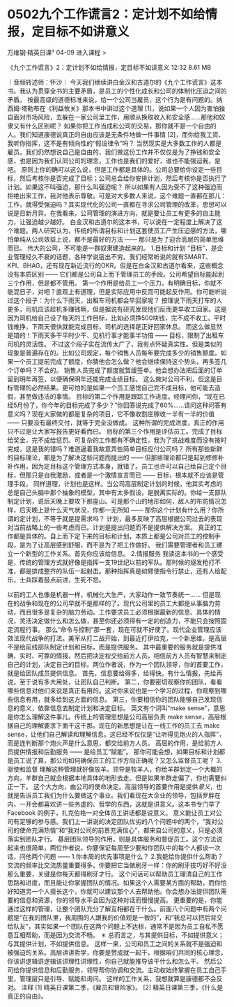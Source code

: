 # 0502九个工作谎言2：定计划不如给情报，定目标不如讲意义
万维钢·精英日课³
04-09
进入课程 >

《九个工作谎言》2：定计划不如给情报，定目标不如讲意义
12:32 8.61 MB

｜音频转述师：怀沙｜
今天我们继续讲白金汉和古道尔的《九个工作谎言》这本书。我认为贯穿全书的主要矛盾，是员工的个性化成长和公司的体制化压迫之间的矛盾。
按最高级的道德标准来说，给一个公司当雇员，这个行为是有问题的。纳西姆·塔勒布在《利益攸关》那本书中讲过这个道理 [1]，说如果一个人因为害怕独自面对市场风险，去躲在一家公司里工作，用顺从换取收入和安全感……那他和奴隶又有什么区别呢？
如果你把工作当成和公司的交易，那你就不是一个自由的人。我们知道康德说真正的自由应该是无条件地做一件事情 [2]，而你给我工资、我听你指挥，这不是有倾向性的“假设律令”吗？
当然现实是大多数工作的人都是雇员。我们仍然想说自己是自由的，我们做这份工作并不仅仅是为了挣钱和安全感，也是因为我们认同公司的理念，工作也是我们的爱好，谁也不能强迫我，是吧。
原则上你的确可以这么说，但是工作都是具体的。公司总要给你设定一些目标，然后考核你是否完成了目标；公司总会给你安排计划，然后考核你是否执行了计划。如果这不叫强迫，那什么叫强迫呢？
所以如果有人因为受不了这种强迫而拒绝出来工作，我对他表示尊敬。可是对大多数人来说，这个难题一直都在那儿：工作，就得受强迫吗？其实现代化的公司一直都在寻求公司管理的改革，思想可以说是日新月异。在我看来，公司管理的演进方向，就是要让员工有更多的自主能力，让强迫越少越好。
白金汉和古道尔的这本书，可以说在一定程度上解决了这个难题。两人研究认为，传统的所谓目标和计划这套使员工产生压迫感的方法，哪怕单纯从公司效益上说，都不是最好的方法 —— 那只是为了迎合高层的简单思维而已。
伟大的公司，不可能是一群奴隶建造起来的。
1.目标和计划
“目标”，是企业管理经久不衰的话题，各种学说层出不穷。我们经常听说的就有SMART、KPI、BHAG，还有现在新近流行的OKR。但是在白金汉和古道尔看来，这些概念没有本质区别 —— 它们都是公司自上而下管理员工的手段。公司希望目标能起到三个作用，但是都不管用。
第一个作用是给员工一个压力。有明确目标，你就不能混日子，对吧？直观上有道理，但是实际应用中反而可能起反作用。你可能听说过这个段子：为什么下雨天，出租车司机都会早回家呢？
按理说下雨天打车的人更多，司机应该趁机多赚钱啊，但是据说有研究发现他们反而更早收工回家。这是因为司机给自己设了每天的工作目标，比如必须挣500块钱，完不成不收工。平时钱难挣，下雨天很快就能完成目标，司机的选择是正好回家休息。
而这么做显然是错的！下雨天多干平时少干、见机行事才能事半功倍 —— 目标，限制了出租车司机的灵活性。
不过这个段子实在流传太广了，我有点怀疑真实性。但是类似的现象是普遍存在的。比如公司规定，每个销售人员每年要完成多少的销售额度。如果一个员工提前完成了额度，你猜他会怎么做？他会继续保持这个势头，再多签几个订单吗？不会的。
销售人员完成了额度就暂缓签单。他会想办法把后面的订单留到明年再签，以便确保明年还能完成业绩目标。
这么做对公司不利，但这是目标管理的必然结果。更可怕的是如果一个员工感觉自己完不成目标，他可能去造假，甚至做违法的事情。
目标的第二个作用是跟踪工作进度。经理问你，“现在已经5月份了，你今年的目标完成了多少？”你回答说完成了60%……请问这种问答有意义吗？现在大家做的都是复杂的项目，它不像收割庄稼收一半有一半的价值 —— 只要没有最终交付，就等于完全没做成。
这种所谓的完成进度，真正的作用只不过是让大家写报告更好看而已。
目标的第三个作用是评估员工。完成了目标给奖金，完不成给惩罚。可复杂的工作都有不确定性，我为了挑战难度而没有按时完成，这是我的错吗？难道逼着我故意弄些简单目标应付公司吗？
所有那些新鲜的目标理论，都是为了解决这些问题而提出的 —— 但那些理论都只是起到修修补补作用，因为定目标这个管理方式本身，就错了。员工也许可以自己给自己定个目标，但那只是自我激励，或者是一个激情宣言而已 —— 目标，根本就不应该是管理手段。
同样道理，计划也是这样。当公司高层制定计划的时候，他其实考虑的总是自己头脑中那个抽象的模型，其中有太多假设，是脱离实际的。你给一支部队制定计划，说后天晚上要攻下那座山。可是那个山的地形如何，敌人的布防情况怎样，后天晚上是什么天气状况，你都一无所知 —— 那你这个计划有什么用？你所谓的定计划，不等于就是提需求吗？
计划，最多反映了高层根据公司过去的表现对当前战略上的一些考虑而已。计划是提出问题而不是提供解决方案。
真正的工作都是具体的。自上而下定下来的目标和计划，本质上都是公司对员工的控制手段，是为了让高层感到舒服，而不是为了把工作做好。
我们需要管理者和员工建立一个新型的工作关系。首先你应该给信息。
2.情报服务
我读这本书的一个感受是，传统的管理方式就好像是指挥一支19世纪以前的军队。那时候的燧发枪打不准，都是排成整齐的队伍一起射击。那种指挥真是如臂使指令行禁止，还有人给配乐，士兵踩着鼓点前进，生死不怨。

以前的工人也像是机器一样，机械化大生产，大家动作一致节奏统一……
但是现在的战争和现在的公司早就不是那样的了。现代公司里的员工大都是从事脑力劳动，而且很多是复杂的脑力劳动。工作要求员工必须根据最新的信息、具体的情况，灵活决定做什么和怎么做，甚至你还必须得有一定的创造力，不能只会按照固定流程行事。
那么“命令与控制”那一套，现在可就不好使了。现代企业管理应该效法现代战争的打法。美军从打二战开始，到最近打伊拉克，一个新思维，是高层不是给前线部队制定计划和目标，而是提供服务。
其中最重要的服务就是提供准确、实时、可靠的情报，然后把决定权交给前方人员，相信前方人员有智慧来制定自己的计划，决定自己的目标。两位作者说，作为一个团队领导，你的首要工作，就是给团队成员提供信息。
首先，信息要给得多，给得快。有什么情报，先给再说，至于说有多大用处，让团队自己判断。
第二，你要密切观察你的团队，看看哪些信息对他们来说是真正有用的。这对你来说也是一个学习的过程，你观察到哪些信息有用，就多给到这方面的信息。
第三，你要相信你的团队能够自己发现信息的意义，依靠信息去制定计划和决定目标。
英文有个词叫“make sense”，意思是你怎么理解这件事儿。传统上的管理思想是公司高层负责 make sense，高层根据自己的理解要求下面干这干那。现在的新思想是让在一线工作的员工去 make sense，让他们自己解读和理解信息。这已经不仅仅是“让听得见炮火的人指挥”，而是连判断那个炮火声是什么意思，都交给前方人员。
高层的作用，是给前方人员提供情报和后勤服务 —— 是给员工“赋能”。
那你可能会想，如果目标和计划都是员工说了算，那公司如何确保员工的工作方向正确呢？又怎么监督员工呢？
3.驱使和监督
理解这种管理就好像放羊。领导是牧羊人，你给羊群划定一个大概的方向，羊群自己就会根据本地具体的地形去走。但是如果羊群走偏了，你也需要纠正一下。
这个大方向，由公司的使命决定。高层领导的首要作用是提供*意义*，也就是告诉员工我们为什么要做这个事业。我们看现在大企业的领导，包括罗胖在内，一开会都喜欢讲一些务虚的、哲学的东西，这就是讲意义。这本书专门举了 Facebook 的例子，扎克伯格一对全体员工讲话都是说意义。
意义能让员工对公司有足够的参与感。我们上一讲说的决定团队优劣的八个问题中的两个，“我对公司的使命充满热情”和“我对公司的前景充满信心”，都来自公司的意义，只是必须落实到团队才行。
基层团队领导的作用，则是具体服务和督促员工。这个方法说起来也很简单，两位作者说，你要保证每周至少要和你团队中的每个人都谈一次话，问他两个问题 ——
1.你本周的优先事项是什么？
2.我能给你提供什么帮助？
交流的频率比交流质量重要得多。你要把它当做刷牙一样：你的刷牙技巧好不好没那么重要，关键是你每天都得刷牙才行。
这个问话可以帮助员工理清自己的工作思路和进度，而且能让你掌握团队的情况。如果这个人需要某方面的帮助，而你恰好知道另一个人擅长这个，你就可以建议那个人去帮助他。你会想办法提供团队需要的信息和资源，你的领导水平会因为这种对话而慢慢提高。
更重要的是，你能通过这样的管理，让整个团队充分了解互相都在干什么。前面八个问题中有两个问题是“在我的团队里，我周围的人跟我的价值观是一致的”，和“我总可以把后背交给队友”，其实如果一个团队在这两个问题上不达标，通常不是因为员工自私不愿意互相帮助，而是因为交流不畅。
＊
总而言之，与其提供目标，不如提供意义；与其提供计划，不如提供信息。
这样一来，公司和员工之间的关系就不是强迫和被强迫的关系。高层讲讲哲学，你要是赞成就一起干。根据咱们共同的核心理念，你该讲逻辑讲逻辑该讲理性讲理性，你自己就能推导该干什么和怎么干。
然后公司给你提供信息和后勤服务，领导帮你协调和交流。主动权始终掌握在员工自己手里，管理层只是引导、赋能和询问。
这样的工作关系，我想就算是康德都不会反对。
注释
[1] 精英日课第二季，《雇员和冒险家》。
[2] 精英日课第三季，《什么是真正的自由》。